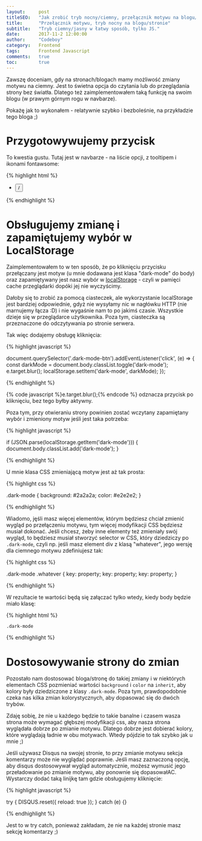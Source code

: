 ```yaml
---
layout:     post
titleSEO:	"Jak zrobić tryb nocny/ciemny, przełącznik motywu na blogu/stronie"
title:      "Przełącznik motywu, tryb nocny na blogu/stronie"
subtitle:   "Tryb ciemny/jasny w łatwy sposób, tylko JS."
date:       2017-11-2 12:00:00
author:     "Codeboy"
category:   Frontend
tags:	    Frontend Javascript
comments:   true
toc:        true
---
```


Zawszę doceniam, gdy na stronach/blogach mamy możliwość zmiany motywu na ciemny. Jest to świetna opcja do czytania lub do przeglądania strony bez światła. Dlatego też zaimplementowałem taką funkcję na swoim blogu (w prawym górnym rogu w navbarze).

Pokażę jak to wykonałem - relatywnie szybko i bezboleśnie, na przykładzie tego bloga ;)

# Przygotowywujemy przycisk

To kwestia gustu. Tutaj jest w navbarze - na liście opcji, z tooltipem i ikonami fontawsome:

{% highlight html %}

<div class="collapse navbar-collapse" id="bs-example-navbar-collapse-1">
 <ul class="nav navbar-nav navbar-right">
  <!--  ...  -->
  <li>
    <button class="dark-mode-btn nav-el" data-toggle="tooltip" data-placement="bottom" title="Zmień motyw">
     <i class="fa fa-sun-o" aria-hidden="true"></i>/<i class="fa fa-moon-o" aria-hidden="true"></i>
    </button>
  </li>
 </ul>
</div>

{% endhighlight %}

# Obsługujemy zmianę i zapamiętujemy wybór w LocalStorage

Zaimplementowałem to w ten sposób, że po kliknięciu przycisku przełączany jest motyw (u mnie dodawana jest klasa "dark-mode" do body) oraz zapamiętywany jest nasz wybór w [localStorage](https://developer.mozilla.org/pl/docs/Web/API/Window/localStorage) - czyli w pamięci cache przeglądarki dopóki jej nie wyczyścimy.

Dałoby się to zrobić za pomocą ciasteczek, ale wykorzystanie localStorage jest bardziej odpowiednie, gdyż nie wysyłamy nic w nagłówku HTTP (nie marnujemy łącza :D) i nie wygaśnie nam to po jakimś czasie. Wszystkie dzieje się w przeglądarce użytkownika. Poza tym, ciasteczka są przeznaczone do odczytywania po stronie serwera.

Tak więc dodajemy obsługę kliknięcia:

{% highlight javascript %}

document.querySelector('.dark-mode-btn').addEventListener('click', (e) => {
  const darkMode = document.body.classList.toggle('dark-mode');
  e.target.blur();
  localStorage.setItem('dark-mode', darkMode);
});

{% endhighlight %}

{% code javascript %}e.target.blur();{% endcode %} odznacza przycisk po kliknięciu, bez tego byłby aktywny.

Poza tym, przy otwieraniu strony powinien zostać wczytany zapamiętany wybór i zmieniony motyw jeśli jest taka potrzeba:

{% highlight javascript %}

if (JSON.parse(localStorage.getItem('dark-mode'))) {
  document.body.classList.add('dark-mode');
}

{% endhighlight %}

U mnie klasa CSS zmieniającą motyw jest aż tak prosta:

{% highlight css %}

.dark-mode {
  background: #2a2a2a;
  color: #e2e2e2;
}

{% endhighlight %}

Wiadomo, jęśli masz więcej elementów, którym będziesz chciał zmienić wygląd po przełączeniu motywu, tym więcej modyfikacji CSS będziesz musiał dokonać. Jeśli chcesz, żeby inne elementy też zmieniały swój wygląd, to będziesz musiał stworzyć selector w CSS, który dziedziczy po <code class="highlight"><span class="na">.dark-mode</span></code>, czyli np. jeśli masz element div z klasą "whatever", jego wersję dla ciemnego motywu zdefiniujesz tak:

{% highlight css %}

.dark-mode .whatever {
    key: property;
    key: property;
    key: property;
}

{% endhighlight %}

W rezultacie te wartości będą się załączać tylko wtedy, kiedy body będzie miało klasę:

{% highlight html %}

<code class="highlight"><span class="na">.dark-mode</span></code>

{% endhighlight %}

# Dostosowywanie strony do zmian

Pozostało nam dostosować bloga/stronę do takiej zmiany i w niektórych elementach CSS pozmieniać wartości <code class="highlight">background</code> i <code class="highlight">color</code> na <code class="highlight"><span class="m">inherit</span></code>, aby kolory były dziedziczone z klasy <code class="highlight"><span class="na">.dark-mode</span></code>. Poza tym, prawdopodobnie czeka nas kilka zmian kolorystycznych, aby dopasować się do dwóch trybów.

<p class="note">
    Zdaję sobię, że nie u każdego będzie to takie banalne i czasem wasza strona może wymagać głębszej modyfikacji css, aby nasza strona wyglądała dobrze po zmianie motywu. Dlatego dobrze jest dobierać kolory, które wyglądają ładnie w obu motywach. Wtedy pójdzie to tak szybko jak u mnie ;)
</p>

<p class="idea">
Jeśli używasz Disqus na swojej stronie, to przy zmianie motywu sekcja komentarzy może nie wyglądać poprawnie. Jeśli masz zaznaczoną opcję, aby disqus dostosowywał wygląd automatycznie, możesz wymusić jego przeładowanie po zmianie motywu, aby ponownie się dopasowałAC. Wystarczy dodać taką linijkę tam gdzie obsługujemy kliknięcie:</p>

{% highlight javascript %}

try {
    DISQUS.reset({ reload: true });
} catch (e) {}

{% endhighlight %}

Jest to w try catch, ponieważ zakładam, że nie na każdej stronie masz sekcję komentarzy ;)















